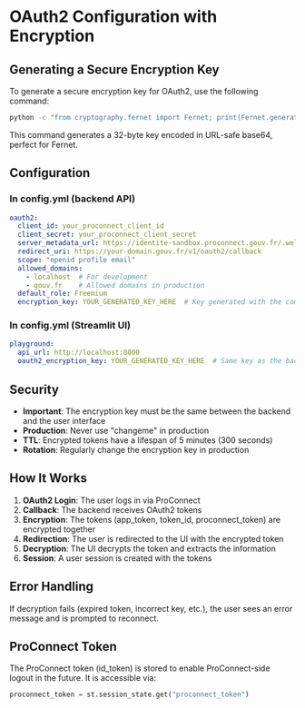 # OAuth2 Configuration with Encryption

## Generating a Secure Encryption Key

To generate a secure encryption key for OAuth2, use the following command:

```bash
python -c "from cryptography.fernet import Fernet; print(Fernet.generate_key().decode())"
```

This command generates a 32-byte key encoded in URL-safe base64, perfect for Fernet.

## Configuration

### In config.yml (backend API)

```yaml
oauth2:
  client_id: your_proconnect_client_id
  client_secret: your_proconnect_client_secret
  server_metadata_url: https://identite-sandbox.proconnect.gouv.fr/.well-known/openid-configuration
  redirect_uri: https://your-domain.gouv.fr/v1/oauth2/callback
  scope: "openid profile email"
  allowed_domains:
    - localhost  # For development
    - gouv.fr    # Allowed domains in production
  default_role: Freemium
  encryption_key: YOUR_GENERATED_KEY_HERE  # Key generated with the command above
```

### In config.yml (Streamlit UI)

```yaml
playground:
  api_url: http://localhost:8000
  oauth2_encryption_key: YOUR_GENERATED_KEY_HERE  # Same key as the backend
```

## Security

- **Important**: The encryption key must be the same between the backend and the user interface
- **Production**: Never use "changeme" in production
- **TTL**: Encrypted tokens have a lifespan of 5 minutes (300 seconds)
- **Rotation**: Regularly change the encryption key in production

## How It Works

1. **OAuth2 Login**: The user logs in via ProConnect
2. **Callback**: The backend receives OAuth2 tokens
3. **Encryption**: The tokens (app_token, token_id, proconnect_token) are encrypted together
4. **Redirection**: The user is redirected to the UI with the encrypted token
5. **Decryption**: The UI decrypts the token and extracts the information
6. **Session**: A user session is created with the tokens

## Error Handling

If decryption fails (expired token, incorrect key, etc.), the user sees an error message and is prompted to reconnect.

## ProConnect Token

The ProConnect token (id_token) is stored to enable ProConnect-side logout in the future. It is accessible via:

```python
proconnect_token = st.session_state.get("proconnect_token")
```
